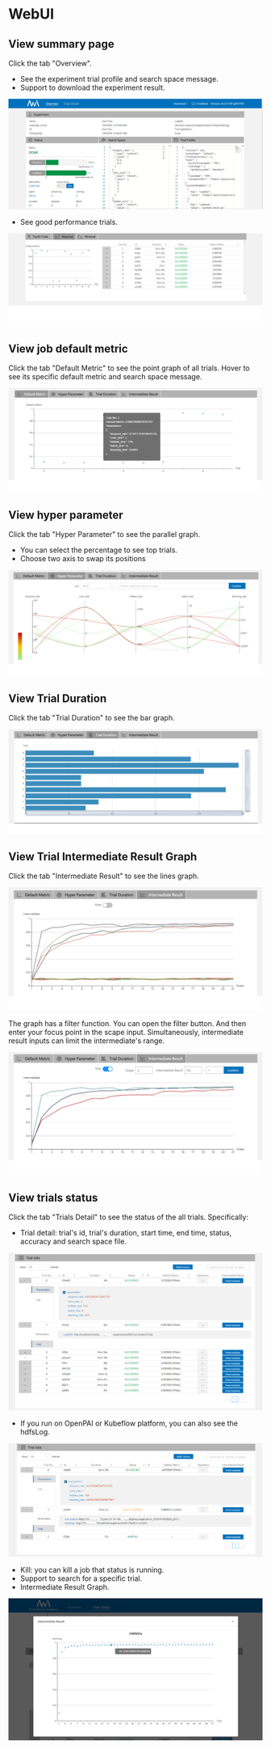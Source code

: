 # WebUI

## View summary page

Click the tab "Overview".

* See the experiment trial profile and search space message.
* Support to download the experiment result.

![](../img/webui-img/over1.png)
* See good performance trials.

![](../img/webui-img/over2.png)

## View job default metric

Click the tab "Default Metric" to see the point graph of all trials. Hover to see its specific default metric and search space message.

![](../img/accuracy.png)

## View hyper parameter

Click the tab "Hyper Parameter" to see the parallel graph.

* You can select the percentage to see top trials.
* Choose two axis to swap its positions

![](../img/hyperPara.png)

## View Trial Duration

Click the tab "Trial Duration" to see the bar graph.

![](../img/trial_duration.png)

## View Trial Intermediate Result Graph

Click the tab "Intermediate Result" to see the lines graph.

![](../img/webui-img/trials_intermeidate.png)

The graph has a filter function. You can open the filter button. And then enter your focus point
in the scape input. Simultaneously, intermediate result inputs can limit the intermediate's range.

![](../img/webui-img/filter_intermediate.png)

## View trials status 

Click the tab "Trials Detail" to see the status of the all trials. Specifically:

* Trial detail: trial's id, trial's duration, start time, end time, status, accuracy and search space file.

![](../img/webui-img/detail-local.png)

* If you run on OpenPAI or Kubeflow platform, you can also see the hdfsLog.

![](../img/webui-img/detail-pai.png)


* Kill: you can kill a job that status is running.
* Support to search for a specific trial.
* Intermediate Result Graph.

![](../img/intermediate.png)
